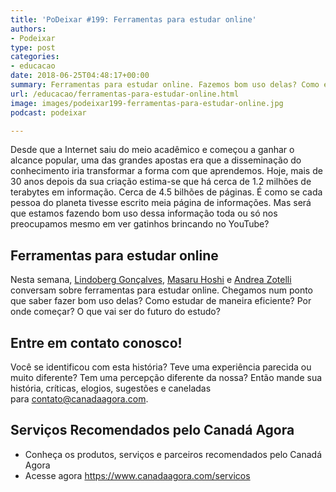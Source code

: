 ```yaml
---
title: 'PoDeixar #199: Ferramentas para estudar online'
authors:
- Podeixar
type: post
categories:
- educacao
date: 2018-06-25T04:48:17+00:00
summary: Ferramentas para estudar online. Fazemos bom uso delas? Como estudar de maneira eficiente? Por onde começar? O que vai ser do futuro do estudo?
url: /educacao/ferramentas-para-estudar-online.html
image: images/podeixar199-ferramentas-para-estudar-online.jpg
podcast: podeixar

---
```

Desde que a Internet saiu do meio acadêmico e começou a ganhar o alcance popular, uma das grandes apostas era que a disseminação do conhecimento iria transformar a forma com que aprendemos. Hoje, mais de 30 anos depois da sua criação estima-se que há cerca de 1.2 milhões de terabytes em informação. Cerca de 4.5 bilhões de páginas. É como se cada pessoa do planeta tivesse escrito meia página de informações. Mas será que estamos fazendo bom uso dessa informação toda ou só nos preocupamos mesmo em ver gatinhos brincando no YouTube?

## Ferramentas para estudar online

Nesta semana, [Lindoberg Gonçalves][1], [Masaru Hoshi][2] e [Andrea Zotelli][3] conversam sobre ferramentas para estudar online. Chegamos num ponto que saber fazer bom uso delas? Como estudar de maneira eficiente? Por onde começar? O que vai ser do futuro do estudo?



## Entre em contato conosco!

Você se identificou com esta história? Teve uma experiência parecida ou muito diferente? Tem uma percepção diferente da nossa? Então mande sua história, críticas, elogios, sugestões e caneladas para <contato@canadaagora.com>.

## Serviços Recomendados pelo Canadá Agora

  * Conheça os produtos, serviços e parceiros recomendados pelo Canadá Agora
  * Acesse agora <https://www.canadaagora.com/servicos>

 [1]: /berg
 [2]: /japa
 [3]: /andreazotelli